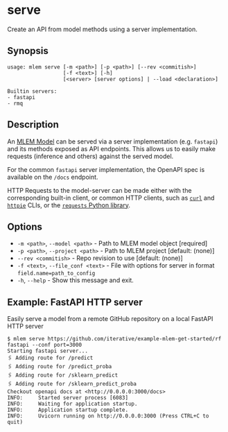 # serve

Create an API from model methods using a server implementation.

## Synopsis

```usage
usage: mlem serve [-m <path>] [-p <path>] [--rev <commitish>]
                  [-f <text>] [-h]
                  [<server> [server options] | --load <declaration>]

Builtin servers:
- fastapi
- rmq
```

## Description

An [MLEM Model](/doc/user-guide/basic-concepts#model) can be served via a server
implementation (e.g. `fastapi`) and its methods exposed as API endpoints. This
allows us to easily make requests (inference and others) against the served
model.

For the common `fastapi` server implementation, the OpenAPI spec is available on
the `/docs` endpoint.

HTTP Requests to the model-server can be made either with the corresponding
built-in client, or common HTTP clients, such as [`curl`](https://curl.se/) and
[`httpie`](https://httpie.io/) CLIs, or the
[`requests` Python library](https://docs.python-requests.org/).

## Options

- `-m <path>`, `--model <path>` - Path to MLEM model object [required]
- `-p <path>`, `--project <path>` - Path to MLEM project [default: (none)]
- `--rev <commitish>` - Repo revision to use [default: (none)]
- `-f <text>`, `--file_conf <text>` - File with options for server in format
  `field.name=path_to_config`
- `-h`, `--help` - Show this message and exit.

## Example: FastAPI HTTP server

Easily serve a model from a remote GitHub repository on a local FastAPI HTTP
server

```cli
$ mlem serve https://github.com/iterative/example-mlem-get-started/rf fastapi --conf port=3000
Starting fastapi server...
🖇️ Adding route for /predict
🖇️ Adding route for /predict_proba
🖇️ Adding route for /sklearn_predict
🖇️ Adding route for /sklearn_predict_proba
Checkout openapi docs at <http://0.0.0.0:3000/docs>
INFO:     Started server process [6083]
INFO:     Waiting for application startup.
INFO:     Application startup complete.
INFO:     Uvicorn running on http://0.0.0.0:3000 (Press CTRL+C to quit)
```

